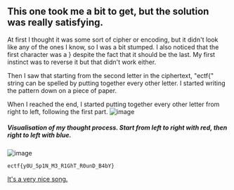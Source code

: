 ## This one took me a bit to get, but the solution was really satisfying.

At first I thought it was some sort of cipher or encoding, but it didn't look like any of the ones I know, so I was a bit stumped. I also noticed that the first character was a } despite the fact that it should be the last. My first instinct was to reverse it but that didn't work either.

Then I saw that starting from the second letter in the ciphertext, "ectf{" string can be spelled by putting together every other letter. I started writing the pattern down on a piece of paper.

When I reached the end, I started putting together every other letter from right to left, following the first part.
![image](https://github.com/user-attachments/assets/9e7cb657-dd33-43fb-96b6-166a6c7d7fbe)
##### Visualisation of my thought process. Start from left to right with red, then right to left with blue.

![image](https://github.com/user-attachments/assets/9d684353-3842-429f-89b2-0bd19ac09a40)

```
ectf{y0U_5p1N_M3_R1GhT_R0unD_B4bY}
```
[It's a very nice song.](https://www.youtube.com/watch?v=PGNiXGX2nLU)
